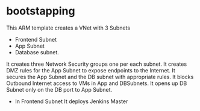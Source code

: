 # bootstapping

This ARM template creates a VNet with 3 Subnets

- Frontend Subnet
- App Subnet
- Database subnet.

It creates three Network Security groups one per each subnet. It creates DMZ rules for the App Subnet to expose endpoints to the Internet.
It secures the App Subnet and the DB subnet with appropriate rules.
It blocks Outbound Internet access to VMs in App and DBSubnets. It opens up DB Subnet only on the DB port to App Subnet.

- In Frontend Subnet
It deploys Jenkins Master

<!--
<a href="https://portal.azure.com/#create/Microsoft.Template/uri/https%3A%2F%2Fraw.githubusercontent.com%2FAzure%2Fazure-quickstart-templates%2Fmaster%2F201-nsg-dmz-in-vnet%2Fazuredeploy.json" target="_blank">
    <img src="http://azuredeploy.net/deploybutton.png"/>
</a>
<a href="http://armviz.io/#/?load=https%3A%2F%2Fraw.githubusercontent.com%2FAzure%2Fazure-quickstart-templates%2Fmaster%2F201-nsg-dmz-in-vnet%2Fazuredeploy.json" target="_blank">
    <img src="http://armviz.io/visualizebutton.png"/>
</a>
-->
